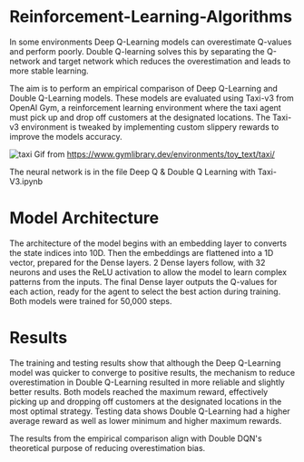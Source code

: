 # Reinforcement-Learning-Algorithms
In some environments Deep Q-Learning models can overestimate Q-values and perform poorly. Double Q-learning solves this by separating the Q-network and target network which reduces the overestimation and leads to more stable learning.

The aim is to perform an empirical comparison of Deep Q-Learning and Double Q-Learning models. These models are evaluated using Taxi-v3 from OpenAI Gym, a reinforcement learning environment where the taxi agent must pick up and drop off customers at the designated locations. The Taxi-v3 environment is tweaked by implementing custom slippery rewards to improve the models accuracy.

![taxi](https://github.com/user-attachments/assets/b149b215-d2e5-478a-ad8b-4697287ed35c)
Gif from https://www.gymlibrary.dev/environments/toy_text/taxi/


The neural network is in the file Deep Q & Double Q Learning with Taxi-V3.ipynb
# Model Architecture

The architecture of the model begins with an embedding layer to converts the state indices into 10D. Then the embeddings are flattened into a 1D vector, prepared for the Dense layers. 2 Dense layers follow, with 32 neurons and uses the ReLU activation to allow the model to learn complex patterns from the inputs. The final Dense layer outputs the Q-values for each action, ready for the agent to select the best action during training. Both models were trained for 50,000 steps.

# Results
The training and testing results show that although the Deep Q-Learning model was quicker to converge to positive results, the mechanism to reduce overestimation in Double Q-Learning resulted in more reliable and slightly better results. Both models reached the maximum reward, effectively picking up and dropping off customers at the designated locations in the most optimal strategy.
Testing data shows Double Q-Learning had a higher average reward as well as lower minimum and higher maximum rewards.

The results from the empirical comparison align with Double DQN's theoretical purpose of reducing overestimation bias.
